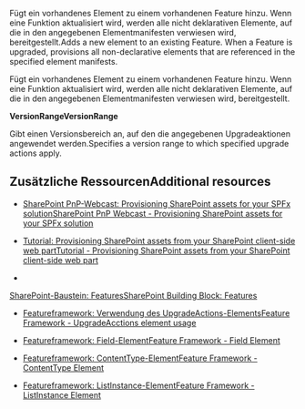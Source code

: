 <span data-ttu-id="be854-p120">Fügt ein vorhandenes Element zu einem vorhandenen Feature hinzu. Wenn eine Funktion aktualisiert wird, werden alle nicht deklarativen Elemente, auf die in den angegebenen Elementmanifesten verwiesen wird, bereitgestellt.</span><span class="sxs-lookup"><span data-stu-id="be854-p120">Adds a new element to an existing Feature. When a Feature is upgraded, provisions all non-declarative elements that are referenced in the specified element manifests.</span></span>

Fügt ein vorhandenes Element zu einem vorhandenen Feature hinzu. Wenn eine Funktion aktualisiert wird, werden alle nicht deklarativen Elemente, auf die in den angegebenen Elementmanifesten verwiesen wird, bereitgestellt.

<span data-ttu-id="be854-223">**VersionRange**</span><span class="sxs-lookup"><span data-stu-id="be854-223">**VersionRange**</span></span>

<span data-ttu-id="be854-224">Gibt einen Versionsbereich an, auf den die angegebenen Upgradeaktionen angewendet werden.</span><span class="sxs-lookup"><span data-stu-id="be854-224">Specifies a version range to which specified upgrade actions apply.</span></span>

## <a name="additional-resources"></a><span data-ttu-id="be854-225">Zusätzliche Ressourcen</span><span class="sxs-lookup"><span data-stu-id="be854-225">Additional resources</span></span>
<span data-ttu-id="be854-226"><a name="bk_addresources"> </a></span><span class="sxs-lookup"><span data-stu-id="be854-226"></span></span>

-  [<span data-ttu-id="be854-227">SharePoint PnP-Webcast: Provisioning SharePoint assets for your SPFx solution</span><span class="sxs-lookup"><span data-stu-id="be854-227">SharePoint PnP Webcast - Provisioning SharePoint assets for your SPFx solution</span></span>](https://www.youtube.com/watch?v=r-UdJhhHlEQ&list=PLR9nK3mnD-OUnJytlXlO84fQnYt50iTmS)
    
-  [<span data-ttu-id="be854-228">Tutorial: Provisioning SharePoint assets from your SharePoint client-side web part</span><span class="sxs-lookup"><span data-stu-id="be854-228">Tutorial - Provisioning SharePoint assets from your SharePoint client-side web part</span></span>](https://dev.office.com/sharepoint/docs/spfx/web-parts/get-started/provision-sp-assets-from-package)

-  <span data-ttu-id="be854-229">
  [SharePoint-Baustein: Features](https://msdn.microsoft.com/de-de/library/ee537350.aspx)</span><span class="sxs-lookup"><span data-stu-id="be854-229">[SharePoint Building Block: Features](https://msdn.microsoft.com/de-de/library/ee537350.aspx)</span></span>

-  [<span data-ttu-id="be854-230">Featureframework: Verwendung des UpgradeActions-Elements</span><span class="sxs-lookup"><span data-stu-id="be854-230">Feature Framework - UpgradeAcctions element usage</span></span>](https://msdn.microsoft.com/de-de/library/office/ee537575.aspx)

-  [<span data-ttu-id="be854-231">Featureframework: Field-Element</span><span class="sxs-lookup"><span data-stu-id="be854-231">Feature Framework - Field Element</span></span>](https://msdn.microsoft.com/de-de/library/aa979575.aspx)

-  [<span data-ttu-id="be854-232">Featureframework: ContentType-Element</span><span class="sxs-lookup"><span data-stu-id="be854-232">Feature Framework - ContentType Element</span></span>](https://msdn.microsoft.com/de-de/library/aa544268.aspx)

-  [<span data-ttu-id="be854-233">Featureframework: ListInstance-Element</span><span class="sxs-lookup"><span data-stu-id="be854-233">Feature Framework - ListInstance Element</span></span>](https://msdn.microsoft.com/de-de/library/office/ms476062.aspx)
